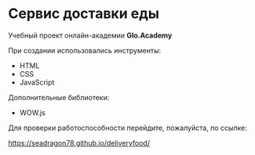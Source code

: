 # Сервис доставки еды

Учебный проект онлайн-академии <b>Glo.Academy</b>

При создании использовались инструменты:

- HTML
- CSS
- JavaScript

Дополнительные библиотеки:
- WOW.js

Для проверки работоспособности перейдите, пожалуйста, по ссылке:

https://seadragon78.github.io/deliveryfood/

